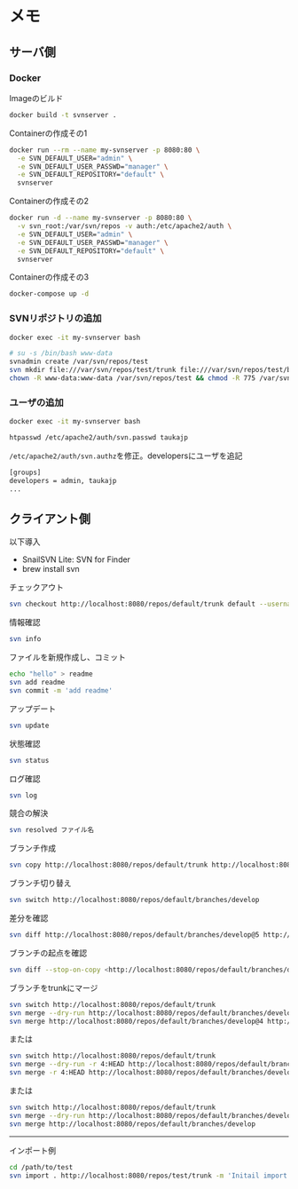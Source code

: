 # メモ

## サーバ側

### Docker

Imageのビルド

```sh
docker build -t svnserver .
```

Containerの作成その1

```sh
docker run --rm --name my-svnserver -p 8080:80 \
  -e SVN_DEFAULT_USER="admin" \
  -e SVN_DEFAULT_USER_PASSWD="manager" \
  -e SVN_DEFAULT_REPOSITORY="default" \
  svnserver
```

Containerの作成その2

```sh
docker run -d --name my-svnserver -p 8080:80 \
  -v svn_root:/var/svn/repos -v auth:/etc/apache2/auth \
  -e SVN_DEFAULT_USER="admin" \
  -e SVN_DEFAULT_USER_PASSWD="manager" \
  -e SVN_DEFAULT_REPOSITORY="default" \
  svnserver
```

Containerの作成その3

```sh
docker-compose up -d
```

### SVNリポジトリの追加

```sh
docker exec -it my-svnserver bash

# su -s /bin/bash www-data
svnadmin create /var/svn/repos/test
svn mkdir file:///var/svn/repos/test/trunk file:///var/svn/repos/test/branches file:///var/svn/repos/test/tags -m "Create repository."
chown -R www-data:www-data /var/svn/repos/test && chmod -R 775 /var/svn/repos/test
```

### ユーザの追加

```sh
docker exec -it my-svnserver bash

htpasswd /etc/apache2/auth/svn.passwd taukajp
```

`/etc/apache2/auth/svn.authz`を修正。developersにユーザを追記

```sh
[groups]
developers = admin, taukajp
...
```

## クライアント側

以下導入

- SnailSVN Lite: SVN for Finder
- brew install svn

チェックアウト

```sh
svn checkout http://localhost:8080/repos/default/trunk default --username taukajp
```

情報確認

```sh
svn info
```

ファイルを新規作成し、コミット

```sh
echo "hello" > readme
svn add readme
svn commit -m 'add readme'
```

アップデート

```sh
svn update
```

状態確認

```sh
svn status
```

ログ確認

```sh
svn log
```

競合の解決

```sh
svn resolved ファイル名
```

ブランチ作成

```sh
svn copy http://localhost:8080/repos/default/trunk http://localhost:8080/repos/default/branches/develop -m 'developブランチを作成'
```

ブランチ切り替え

```sh
svn switch http://localhost:8080/repos/default/branches/develop
```

差分を確認

```sh
svn diff http://localhost:8080/repos/default/branches/develop@5 http://localhost:8080/repos/default/branches/develop@6
```

ブランチの起点を確認

```sh
svn diff --stop-on-copy <http://localhost:8080/repos/default/branches/develop>
```

ブランチをtrunkにマージ

```sh
svn switch http://localhost:8080/repos/default/trunk
svn merge --dry-run http://localhost:8080/repos/default/branches/develop@4 http://localhost:8080/repos/default/branches/develop@5
svn merge http://localhost:8080/repos/default/branches/develop@4 http://localhost:8080/repos/default/branches/develop@5
```

または

```sh
svn switch http://localhost:8080/repos/default/trunk
svn merge --dry-run -r 4:HEAD http://localhost:8080/repos/default/branches/develop
svn merge -r 4:HEAD http://localhost:8080/repos/default/branches/develop
```

または

```sh
svn switch http://localhost:8080/repos/default/trunk
svn merge --dry-run http://localhost:8080/repos/default/branches/develop
svn merge http://localhost:8080/repos/default/branches/develop
```

----------

インポート例

```sh
cd /path/to/test
svn import . http://localhost:8080/repos/test/trunk -m 'Initail import'
```
